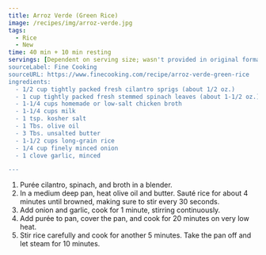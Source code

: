 ```yaml
---
title: Arroz Verde (Green Rice)
image: /recipes/img/arroz-verde.jpg
tags:
  - Rice
  - New
time: 40 min + 10 min resting
servings: [Dependent on serving size; wasn't provided in original format]
sourceLabel: Fine Cooking
sourceURL: https://www.finecooking.com/recipe/arroz-verde-green-rice
ingredients:
  - 1/2 cup tightly packed fresh cilantro sprigs (about 1/2 oz.)
  - 1 cup tightly packed fresh stemmed spinach leaves (about 1-1/2 oz.)
  - 1-1/4 cups homemade or low-salt chicken broth
  - 1-1/4 cups milk
  - 1 tsp. kosher salt
  - 1 Tbs. olive oil
  - 3 Tbs. unsalted butter
  - 1-1/2 cups long-grain rice
  - 1/4 cup finely minced onion
  - 1 clove garlic, minced

---
```


1. Purée cilantro, spinach, and broth in a blender.
2. In a medium deep pan, heat olive oil and butter. Sauté rice for about 4 minutes until browned, making sure to stir every 30 seconds.
3. Add onion and garlic, cook for 1 minute, stirring continuously.
4. Add purée to pan, cover the pan, and cook for 20 minutes on very low heat.
5. Stir rice carefully and cook for another 5 minutes. Take the pan off and let steam for 10 minutes.
